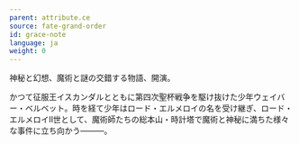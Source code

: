 ```yaml
---
parent: attribute.ce
source: fate-grand-order
id: grace-note
language: ja
weight: 0
---
```


神秘と幻想、魔術と謎の交錯する物語、開演。

かつて征服王イスカンダルとともに第四次聖杯戦争を駆け抜けた少年ウェイバー・ベルベット。時を経て少年はロード・エルメロイの名を受け継ぎ、ロード・エルメロイⅡ世として、魔術師たちの総本山・時計塔で魔術と神秘に満ちた様々な事件に立ち向かう―――。
